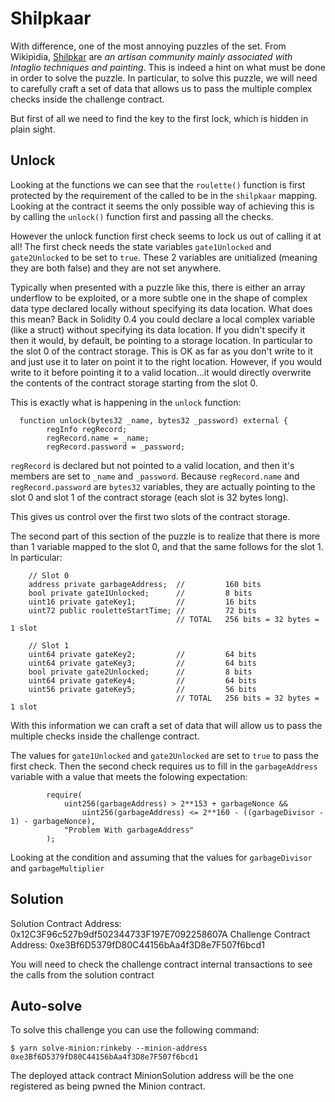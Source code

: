 # Shilpkaar

With difference, one of the most annoying puzzles of the set. From Wikipidia, [Shilpkar](https://en.wikipedia.org/wiki/Shilpkar) are _an artisan community mainly associated with Intaglio techniques and painting_. This is indeed a hint on what must be done in order to solve the puzzle. In particular, to solve this puzzle, we will need to carefully craft a set of data that allows us to pass the multiple complex checks inside the challenge contract.

But first of all we need to find the key to the first lock, which is hidden in plain sight.

## Unlock

Looking at the functions we can see that the `roulette()` function is first protected by the requirement of the called to be in the `shilpkaar` mapping. Looking at the contract it seems the only possible way of achieving this is by calling the `unlock()` function first and passing all the checks.

However the unlock function first check seems to lock us out of calling it at all! The first check needs the state variables `gate1Unlocked` and `gate2Unlocked` to be set to `true`. These 2 variables are unitialized (meaning they are both false) and they are not set anywhere.

Typically when presented with a puzzle like this, there is either an array underflow to be exploited, or a more subtle one in the shape of complex data type declared locally without specifying its data location. What does this mean? Back in Solidity 0.4 you could declare a local complex variable (like a struct) without specifying its data location. If you didn't specify it then it would, by default, be pointing to a storage location. In particular to the slot 0 of the contract storage. This is OK as far as you don't write to it and just use it to later on point it to the right location. However, if you would write to it before pointing it to a valid location...it would directly overwrite the contents of the contract storage starting from the slot 0.

This is exactly what is happening in the `unlock` function:

```
  function unlock(bytes32 _name, bytes32 _password) external {
        regInfo regRecord;
        regRecord.name = _name;
        regRecord.password = _password;
```

`regRecord` is declared but not pointed to a valid location, and then it's members are set to `_name` and `_password`. Because `regRecord.name` and `regRecord.password` are `bytes32` variables, they are actually pointing to the slot 0 and slot 1 of the contract storage (each slot is 32 bytes long).

This gives us control over the first two slots of the contract storage.

The second part of this section of the puzzle is to realize that there is more than 1 variable mapped to the slot 0, and that the same follows for the slot 1. In particular:

```
    // Slot 0
    address private garbageAddress;  //         160 bits
    bool private gate1Unlocked;      //         8 bits
    uint16 private gateKey1;         //         16 bits
    uint72 public rouletteStartTime; //         72 bits
                                     // TOTAL   256 bits = 32 bytes = 1 slot

    // Slot 1
    uint64 private gateKey2;         //         64 bits
    uint64 private gateKey3;         //         64 bits
    bool private gate2Unlocked;      //         8 bits
    uint64 private gateKey4;         //         64 bits
    uint56 private gateKey5;         //         56 bits
                                     // TOTAL   256 bits = 32 bytes = 1 slot
```

With this information we can craft a set of data that will allow us to pass the multiple checks inside the challenge contract.

The values for `gate1Unlocked` and `gate2Unlocked` are set to `true` to pass the first check. Then the second check requires us to fill in the `garbageAddress` variable with a value that meets the folowing expectation:

```
        require(
            uint256(garbageAddress) > 2**153 + garbageNonce &&
                uint256(garbageAddress) <= 2**160 - ((garbageDivisor - 1) - garbageNonce),
            "Problem With garbageAddress"
        );
```

Looking at the condition and assuming that the values for `garbageDivisor` and `garbageMultiplier`

## Solution

Solution Contract Address: 0x12C3F96c527b9df502344733F197E7092258607A
Challenge Contract Address: 0xe3Bf6D5379fD80C44156bAa4f3D8e7F507f6bcd1

You will need to check the challenge contract internal transactions to see the calls from the solution contract

## Auto-solve

To solve this challenge you can use the following command:

```
$ yarn solve-minion:rinkeby --minion-address 0xe3Bf6D5379fD80C44156bAa4f3D8e7F507f6bcd1
```

The deployed attack contract MinionSolution address will be the one registered as being pwned the Minion contract.
